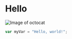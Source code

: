 # Hello
![Image of octocat](https://cameronmcefee.com/img/work/the-octocat/original.jpg)
``` javascript
var myVar = "Hello, world!";
```
